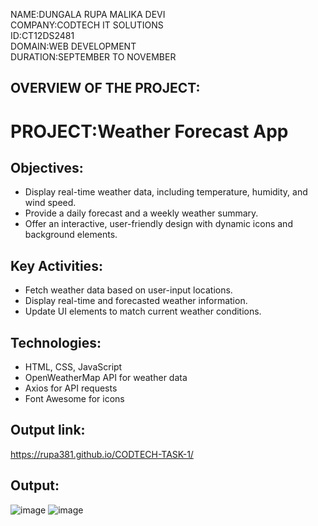 NAME:DUNGALA RUPA MALIKA DEVI  
COMPANY:CODTECH IT SOLUTIONS  
ID:CT12DS2481  
DOMAIN:WEB DEVELOPMENT  
DURATION:SEPTEMBER TO NOVEMBER  

## OVERVIEW OF THE PROJECT: 

# PROJECT:Weather Forecast App  

## Objectives:  
* Display real-time weather data, including temperature, humidity, and wind speed.
* Provide a daily forecast and a weekly weather summary.  
* Offer an interactive, user-friendly design with dynamic icons and background elements.

## Key Activities:
* Fetch weather data based on user-input locations.  
* Display real-time and forecasted weather information.  
* Update UI elements to match current weather conditions.

## Technologies:  
* HTML, CSS, JavaScript
* OpenWeatherMap API for weather data
* Axios for API requests
* Font Awesome for icons

## Output link:
https://rupa381.github.io/CODTECH-TASK-1/  

## Output:
![image](https://github.com/user-attachments/assets/3e848c50-5cbd-497f-993b-862089d449e9)
![image](https://github.com/user-attachments/assets/8dc61222-fae0-4c86-8635-2f405c9f91f1)

